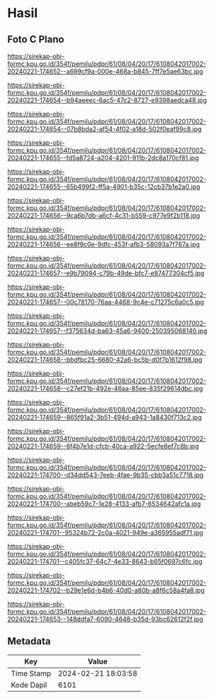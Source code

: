 # Hasil

## Foto C Plano

https://sirekap-obj-formc.kpu.go.id/354f/pemilu/pdpr/61/08/04/20/17/6108042017002-20240221-174652--a699cf9a-000e-468a-b845-7ff7e5ae63bc.jpg

https://sirekap-obj-formc.kpu.go.id/354f/pemilu/pdpr/61/08/04/20/17/6108042017002-20240221-174654--b94aeeec-6ac5-47c2-8727-e9398aedca48.jpg

https://sirekap-obj-formc.kpu.go.id/354f/pemilu/pdpr/61/08/04/20/17/6108042017002-20240221-174654--07b8bda2-af54-4f02-a18d-502f0eaf99c8.jpg

https://sirekap-obj-formc.kpu.go.id/354f/pemilu/pdpr/61/08/04/20/17/6108042017002-20240221-174655--fd5a8724-a204-4201-911b-2dc8a170cf81.jpg

https://sirekap-obj-formc.kpu.go.id/354f/pemilu/pdpr/61/08/04/20/17/6108042017002-20240221-174655--65b499f2-ff5a-4901-b35c-12cb37b1e2a0.jpg

https://sirekap-obj-formc.kpu.go.id/354f/pemilu/pdpr/61/08/04/20/17/6108042017002-20240221-174656--9ca6b7db-a6cf-4c31-b559-c977e9f2b118.jpg

https://sirekap-obj-formc.kpu.go.id/354f/pemilu/pdpr/61/08/04/20/17/6108042017002-20240221-174656--ee8f9c0e-9dfc-453f-afb3-58093a7f767a.jpg

https://sirekap-obj-formc.kpu.go.id/354f/pemilu/pdpr/61/08/04/20/17/6108042017002-20240221-174657--e9b79094-c79b-49de-bfc7-e87477304cf5.jpg

https://sirekap-obj-formc.kpu.go.id/354f/pemilu/pdpr/61/08/04/20/17/6108042017002-20240221-174657--00c78170-76aa-4468-9c4e-c71275c6a0c5.jpg

https://sirekap-obj-formc.kpu.go.id/354f/pemilu/pdpr/61/08/04/20/17/6108042017002-20240221-174657--f375634d-ba63-45a6-9400-250395068140.jpg

https://sirekap-obj-formc.kpu.go.id/354f/pemilu/pdpr/61/08/04/20/17/6108042017002-20240221-174658--bbdfbc25-6680-42a6-bc5b-d0f7b1612f98.jpg

https://sirekap-obj-formc.kpu.go.id/354f/pemilu/pdpr/61/08/04/20/17/6108042017002-20240221-174658--c27ef21b-492e-46aa-85ee-835f29614dbc.jpg

https://sirekap-obj-formc.kpu.go.id/354f/pemilu/pdpr/61/08/04/20/17/6108042017002-20240221-174659--865f91a2-3b51-494d-a943-1a8430f713c2.jpg

https://sirekap-obj-formc.kpu.go.id/354f/pemilu/pdpr/61/08/04/20/17/6108042017002-20240221-174659--6f4b7e1d-cfcb-40ca-a922-5ecfe8ef7c8b.jpg

https://sirekap-obj-formc.kpu.go.id/354f/pemilu/pdpr/61/08/04/20/17/6108042017002-20240221-174700--d34dd543-7eeb-4fae-9b35-cbb3a51c7718.jpg

https://sirekap-obj-formc.kpu.go.id/354f/pemilu/pdpr/61/08/04/20/17/6108042017002-20240221-174700--abeb59c7-1e28-4133-afb7-6534642afc1a.jpg

https://sirekap-obj-formc.kpu.go.id/354f/pemilu/pdpr/61/08/04/20/17/6108042017002-20240221-174701--95324b72-2c0a-4021-949e-a365955adf71.jpg

https://sirekap-obj-formc.kpu.go.id/354f/pemilu/pdpr/61/08/04/20/17/6108042017002-20240221-174701--c405fc37-64c7-4e33-8643-b65f0697c6fc.jpg

https://sirekap-obj-formc.kpu.go.id/354f/pemilu/pdpr/61/08/04/20/17/6108042017002-20240221-174702--b29e1e6d-b4b6-40d0-a80b-a8f6c58a4fa8.jpg

https://sirekap-obj-formc.kpu.go.id/354f/pemilu/pdpr/61/08/04/20/17/6108042017002-20240221-174653--148ddfa7-6090-4648-b35d-93bc62612f2f.jpg


## Metadata

| Key        | Value               |
| ---------- | ------------------- |
| Time Stamp | 2024-02-21 18:03:58 |
| Kode Dapil | 6101                |



